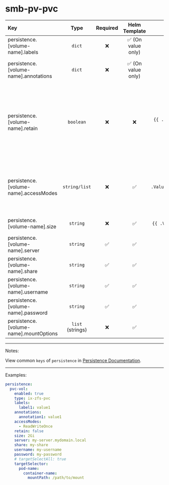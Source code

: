 # smb-pv-pvc

| Key                                    |       Type       | Required |   Helm Template    |                        Default                         | Description                                                                                                                      |
| :------------------------------------- | :--------------: | :------: | :----------------: | :----------------------------------------------------: | :------------------------------------------------------------------------------------------------------------------------------- |
| persistence.[volume-name].labels       |      `dict`      |    ❌    | ✅ (On value only) |                          `{}`                          | Additional labels for persistence                                                                                                |
| persistence.[volume-name].annotations  |      `dict`      |    ❌    | ✅ (On value only) |                          `{}`                          | Additional annotations for persistence                                                                                           |
| persistence.[volume-name].retain       |    `boolean`     |    ❌    |         ❌         |   `{{ .Values.global.fallbackDefaults.pvcRetain }}`    | Define wether the to add helm annotation to retain resource on uninstall (Middleware should also retain it when deleting the NS) |
| persistence.[volume-name].accessModes  |  `string/list`   |    ❌    |         ✅         | `{{ .Values.global.fallbackDefaults.pvcAccessModes }}` | Define the accessModes of the PVC, if it's single can be defined as a string, multiple as a list                                 |
| persistence.[volume-name].size         |     `string`     |    ❌    |         ✅         |    `{{ .Values.global.fallbackDefaults.pvcSize }}`     | Define the size of the PVC                                                                                                       |
| persistence.[volume-name].server       |     `string`     |    ✅    |         ✅         |                          `""`                          | Define SMB Server                                                                                                                |
| persistence.[volume-name].share        |     `string`     |    ✅    |         ✅         |                          `""`                          | Define SMB Share                                                                                                                 |
| persistence.[volume-name].username     |     `string`     |    ✅    |         ✅         |                          `""`                          | Define SMB Username                                                                                                              |
| persistence.[volume-name].password     |     `string`     |    ✅    |         ✅         |                          `""`                          | Define SMB Password                                                                                                              |
| persistence.[volume-name].mountOptions | `list` (strings) |    ❌    |         ✅         |                          `[]`                          | Define mount options for the CSI                                                                                                 |

---

Notes:

View common `keys` of `persistence` in [Persistence Documentation](README.md).

---

Examples:

```yaml
persistence:
  pvc-vol:
    enabled: true
    type: ix-zfs-pvc
    labels:
      label1: value1
    annotations:
      annotation1: value1
    accessModes:
      - ReadWriteOnce
    retain: false
    size: 2Gi
    server: my-server.mydomain.local
    share: my-share
    username: my-username
    password: my-password
    # targetSelectAll: true
    targetSelector:
      pod-name:
        container-name:
          mountPath: /path/to/mount
```
